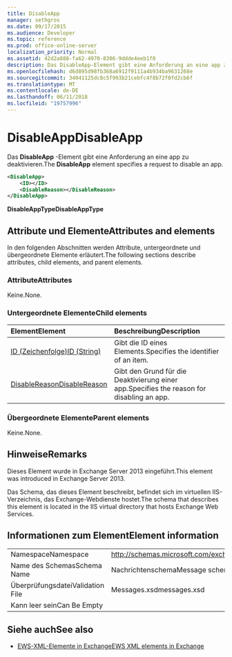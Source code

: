 ```yaml
---
title: DisableApp
manager: sethgros
ms.date: 09/17/2015
ms.audience: Developer
ms.topic: reference
ms.prod: office-online-server
localization_priority: Normal
ms.assetid: 42d2a888-fa62-4970-8306-9ddde4eeb1f0
description: Das DisableApp-Element gibt eine Anforderung an eine app zu deaktivieren.
ms.openlocfilehash: d6d895d98fb368a6912f9111a4b934ba9631268e
ms.sourcegitcommit: 34041125dc8c5f993b21cebfc4f8b72f0fd2cb6f
ms.translationtype: MT
ms.contentlocale: de-DE
ms.lasthandoff: 06/11/2018
ms.locfileid: "19757996"
---
```

# <a name="disableapp"></a><span data-ttu-id="41c46-103">DisableApp</span><span class="sxs-lookup"><span data-stu-id="41c46-103">DisableApp</span></span>

<span data-ttu-id="41c46-104">Das **DisableApp** -Element gibt eine Anforderung an eine app zu deaktivieren.</span><span class="sxs-lookup"><span data-stu-id="41c46-104">The **DisableApp** element specifies a request to disable an app.</span></span> 
  
```XML
<DisableApp>
    <ID></ID>
    <DisableReason></DisableReason>
</DisableApp>
```

 <span data-ttu-id="41c46-105">**DisableAppType**</span><span class="sxs-lookup"><span data-stu-id="41c46-105">**DisableAppType**</span></span>
## <a name="attributes-and-elements"></a><span data-ttu-id="41c46-106">Attribute und Elemente</span><span class="sxs-lookup"><span data-stu-id="41c46-106">Attributes and elements</span></span>

<span data-ttu-id="41c46-107">In den folgenden Abschnitten werden Attribute, untergeordnete und übergeordnete Elemente erläutert.</span><span class="sxs-lookup"><span data-stu-id="41c46-107">The following sections describe attributes, child elements, and parent elements.</span></span>
  
### <a name="attributes"></a><span data-ttu-id="41c46-108">Attribute</span><span class="sxs-lookup"><span data-stu-id="41c46-108">Attributes</span></span>

<span data-ttu-id="41c46-109">Keine.</span><span class="sxs-lookup"><span data-stu-id="41c46-109">None.</span></span>
  
### <a name="child-elements"></a><span data-ttu-id="41c46-110">Untergeordnete Elemente</span><span class="sxs-lookup"><span data-stu-id="41c46-110">Child elements</span></span>

|<span data-ttu-id="41c46-111">**Element**</span><span class="sxs-lookup"><span data-stu-id="41c46-111">**Element**</span></span>|<span data-ttu-id="41c46-112">**Beschreibung**</span><span class="sxs-lookup"><span data-stu-id="41c46-112">**Description**</span></span>|
|:-----|:-----|
|[<span data-ttu-id="41c46-113">ID (Zeichenfolge)</span><span class="sxs-lookup"><span data-stu-id="41c46-113">ID (String)</span></span>](id-string.md) <br/> |<span data-ttu-id="41c46-114">Gibt die ID eines Elements.</span><span class="sxs-lookup"><span data-stu-id="41c46-114">Specifies the identifier of an item.</span></span>  <br/> |
|[<span data-ttu-id="41c46-115">DisableReason</span><span class="sxs-lookup"><span data-stu-id="41c46-115">DisableReason</span></span>](disablereason.md) <br/> |<span data-ttu-id="41c46-116">Gibt den Grund für die Deaktivierung einer app.</span><span class="sxs-lookup"><span data-stu-id="41c46-116">Specifies the reason for disabling an app.</span></span>  <br/> |
   
### <a name="parent-elements"></a><span data-ttu-id="41c46-117">Übergeordnete Elemente</span><span class="sxs-lookup"><span data-stu-id="41c46-117">Parent elements</span></span>

<span data-ttu-id="41c46-118">Keine.</span><span class="sxs-lookup"><span data-stu-id="41c46-118">None.</span></span>
  
## <a name="remarks"></a><span data-ttu-id="41c46-119">Hinweise</span><span class="sxs-lookup"><span data-stu-id="41c46-119">Remarks</span></span>

<span data-ttu-id="41c46-120">Dieses Element wurde in Exchange Server 2013 eingeführt.</span><span class="sxs-lookup"><span data-stu-id="41c46-120">This element was introduced in Exchange Server 2013.</span></span>
  
<span data-ttu-id="41c46-121">Das Schema, das dieses Element beschreibt, befindet sich im virtuellen IIS-Verzeichnis, das Exchange-Webdienste hostet.</span><span class="sxs-lookup"><span data-stu-id="41c46-121">The schema that describes this element is located in the IIS virtual directory that hosts Exchange Web Services.</span></span>
  
## <a name="element-information"></a><span data-ttu-id="41c46-122">Informationen zum Element</span><span class="sxs-lookup"><span data-stu-id="41c46-122">Element information</span></span>

|||
|:-----|:-----|
|<span data-ttu-id="41c46-123">Namespace</span><span class="sxs-lookup"><span data-stu-id="41c46-123">Namespace</span></span>  <br/> |http://schemas.microsoft.com/exchange/services/2006/messages  <br/> |
|<span data-ttu-id="41c46-124">Name des Schemas</span><span class="sxs-lookup"><span data-stu-id="41c46-124">Schema Name</span></span>  <br/> |<span data-ttu-id="41c46-125">Nachrichtenschema</span><span class="sxs-lookup"><span data-stu-id="41c46-125">Message schema</span></span>  <br/> |
|<span data-ttu-id="41c46-126">Überprüfungsdatei</span><span class="sxs-lookup"><span data-stu-id="41c46-126">Validation File</span></span>  <br/> |<span data-ttu-id="41c46-127">Messages.xsd</span><span class="sxs-lookup"><span data-stu-id="41c46-127">messages.xsd</span></span>  <br/> |
|<span data-ttu-id="41c46-128">Kann leer sein</span><span class="sxs-lookup"><span data-stu-id="41c46-128">Can Be Empty</span></span>  <br/> ||
   
## <a name="see-also"></a><span data-ttu-id="41c46-129">Siehe auch</span><span class="sxs-lookup"><span data-stu-id="41c46-129">See also</span></span>

- [<span data-ttu-id="41c46-130">EWS-XML-Elemente in Exchange</span><span class="sxs-lookup"><span data-stu-id="41c46-130">EWS XML elements in Exchange</span></span>](ews-xml-elements-in-exchange.md)

